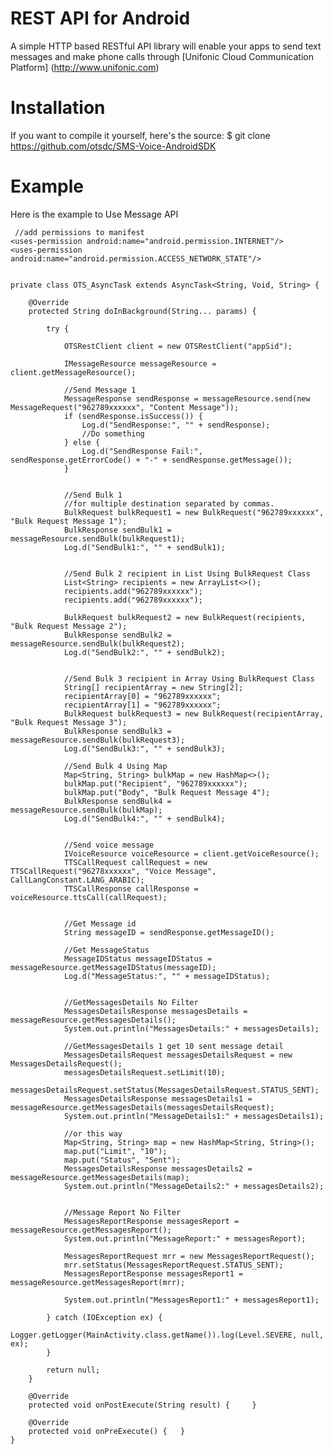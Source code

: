 # REST API for Android
A simple HTTP based RESTful API library will enable your apps to send text messages and make phone calls through [Unifonic Cloud Communication Platform] (http://www.unifonic.com)

# Installation
  If you want to compile it yourself, here's the source:
  $ git clone https://github.com/otsdc/SMS-Voice-AndroidSDK


# Example
Here is the example to Use Message API

     //add permissions to manifest
    <uses-permission android:name="android.permission.INTERNET"/>
    <uses-permission android:name="android.permission.ACCESS_NETWORK_STATE"/>
    
  
    private class OTS_AsyncTask extends AsyncTask<String, Void, String> {

        @Override
        protected String doInBackground(String... params) {

            try {

                OTSRestClient client = new OTSRestClient("appSid");

                IMessageResource messageResource = client.getMessageResource();

                //Send Message 1
                MessageResponse sendResponse = messageResource.send(new MessageRequest("962789xxxxxx", "Content Message"));
                if (sendResponse.isSuccess()) {
                    Log.d("SendResponse:", "" + sendResponse);
                    //Do something
                } else {
                    Log.d("SendResponse Fail:", sendResponse.getErrorCode() + "-" + sendResponse.getMessage());
                }


                //Send Bulk 1
                //for multiple destination separated by commas.
                BulkRequest bulkRequest1 = new BulkRequest("962789xxxxxx", "Bulk Request Message 1");
                BulkResponse sendBulk1 = messageResource.sendBulk(bulkRequest1);
                Log.d("SendBulk1:", "" + sendBulk1);


                //Send Bulk 2 recipient in List Using BulkRequest Class
                List<String> recipients = new ArrayList<>();
                recipients.add("962789xxxxxx");
                recipients.add("962789xxxxxx");

                BulkRequest bulkRequest2 = new BulkRequest(recipients, "Bulk Request Message 2");
                BulkResponse sendBulk2 = messageResource.sendBulk(bulkRequest2);
                Log.d("SendBulk2:", "" + sendBulk2);


                //Send Bulk 3 recipient in Array Using BulkRequest Class
                String[] recipientArray = new String[2];
                recipientArray[0] = "962789xxxxxx";
                recipientArray[1] = "962789xxxxxx";
                BulkRequest bulkRequest3 = new BulkRequest(recipientArray, "Bulk Request Message 3");
                BulkResponse sendBulk3 = messageResource.sendBulk(bulkRequest3);
                Log.d("SendBulk3:", "" + sendBulk3);

                //Send Bulk 4 Using Map
                Map<String, String> bulkMap = new HashMap<>();
                bulkMap.put("Recipient", "962789xxxxxx");
                bulkMap.put("Body", "Bulk Request Message 4");
                BulkResponse sendBulk4 = messageResource.sendBulk(bulkMap);
                Log.d("SendBulk4:", "" + sendBulk4);


                //Send voice message
                IVoiceResource voiceResource = client.getVoiceResource();
                TTSCallRequest callRequest = new TTSCallRequest("96278xxxxxx", "Voice Message", CallLangConstant.LANG_ARABIC);
                TTSCallResponse callResponse = voiceResource.ttsCall(callRequest);


                //Get Message id
                String messageID = sendResponse.getMessageID();

                //Get MessageStatus
                MessageIDStatus messageIDStatus = messageResource.getMessageIDStatus(messageID);
                Log.d("MessageStatus:", "" + messageIDStatus);


                //GetMessagesDetails No Filter
                MessagesDetailsResponse messagesDetails = messageResource.getMessagesDetails();
                System.out.println("MessagesDetails:" + messagesDetails);

                //GetMessagesDetails 1 get 10 sent message detail
                MessagesDetailsRequest messagesDetailsRequest = new MessagesDetailsRequest();
                messagesDetailsRequest.setLimit(10);
                messagesDetailsRequest.setStatus(MessagesDetailsRequest.STATUS_SENT);
                MessagesDetailsResponse messagesDetails1 = messageResource.getMessagesDetails(messagesDetailsRequest);
                System.out.println("MessageDetails1:" + messagesDetails1);

                //or this way
                Map<String, String> map = new HashMap<String, String>();
                map.put("Limit", "10");
                map.put("Status", "Sent");
                MessagesDetailsResponse messagesDetails2 = messageResource.getMessagesDetails(map);
                System.out.println("MessageDetails2:" + messagesDetails2);


                //Message Report No Filter
                MessagesReportResponse messagesReport = messageResource.getMessagesReport();
                System.out.println("MessageReport:" + messagesReport);

                MessagesReportRequest mrr = new MessagesReportRequest();
                mrr.setStatus(MessagesReportRequest.STATUS_SENT);
                MessagesReportResponse messagesReport1 = messageResource.getMessagesReport(mrr);

                System.out.println("MessagesReport1:" + messagesReport1);

            } catch (IOException ex) {
                Logger.getLogger(MainActivity.class.getName()).log(Level.SEVERE, null, ex);
            }

            return null;
        }

        @Override
        protected void onPostExecute(String result) {     }

        @Override
        protected void onPreExecute() {   }
    }
